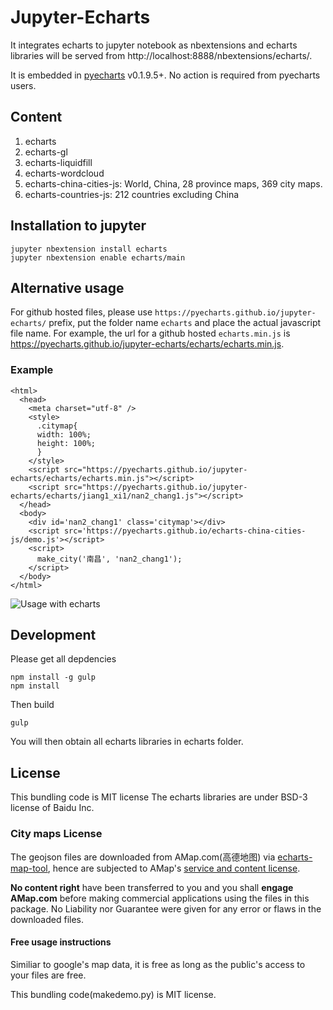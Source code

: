 # Jupyter-Echarts

It integrates echarts to jupyter notebook as nbextensions and echarts libraries will be served from http://localhost:8888/nbextensions/echarts/.


It is embedded in [pyecharts](https://github.com/pyecharts/pyecharts) v0.1.9.5+. No action is required from pyecharts users.

## Content

1. echarts
1. echarts-gl
1. echarts-liquidfill
1. echarts-wordcloud
1. echarts-china-cities-js: World, China, 28 province maps, 369 city maps.
1. echarts-countries-js: 212 countries excluding China

## Installation to jupyter

```shell
jupyter nbextension install echarts
jupyter nbextension enable echarts/main
```

## Alternative usage

For github hosted files, please use `https://pyecharts.github.io/jupyter-echarts/` prefix, put the folder name `echarts` and place the actual javascript file name. For example, the url for a github hosted `echarts.min.js` is https://pyecharts.github.io/jupyter-echarts/echarts/echarts.min.js.

### Example

```
<html>
  <head>
    <meta charset="utf-8" />
	<style>
	  .citymap{
	  width: 100%;
	  height: 100%;
	  }
	</style>
  	<script src="https://pyecharts.github.io/jupyter-echarts/echarts/echarts.min.js"></script>
	<script src="https://pyecharts.github.io/jupyter-echarts/echarts/jiang1_xi1/nan2_chang1.js"></script>
  </head>
  <body>
	<div id='nan2_chang1' class='citymap'></div>
	<script src='https://pyecharts.github.io/echarts-china-cities-js/demo.js'></script>
	<script>
	  make_city('南昌', 'nan2_chang1');
	</script>
  </body>
</html>
```

![Usage with echarts](https://pyecharts.github.io/echarts-china-cities-js/nanchang.png)

## Development

Please get all depdencies

```shell
npm install -g gulp
npm install
```

Then build

```shell
gulp
```

You will then obtain all echarts libraries in echarts folder.


## License

This bundling code is MIT license
The echarts libraries are under BSD-3 license of Baidu Inc.


### City maps License

The geojson files are downloaded from AMap.com(高德地图) via [echarts-map-tool](http://ecomfe.github.io/echarts-map-tool/),
hence are subjected to AMap's [service and content license](https://lbs.amap.com/home/terms/).

**No content right** have been transferred to you and you shall **engage AMap.com** before
making commercial applications using the files in this package. No Liability nor Guarantee were
given for any error or flaws in the downloaded files.

#### Free usage instructions

Similiar to google's map data, it is free as long as the public's access to your files
are free. 

This bundling code(makedemo.py) is MIT license.
